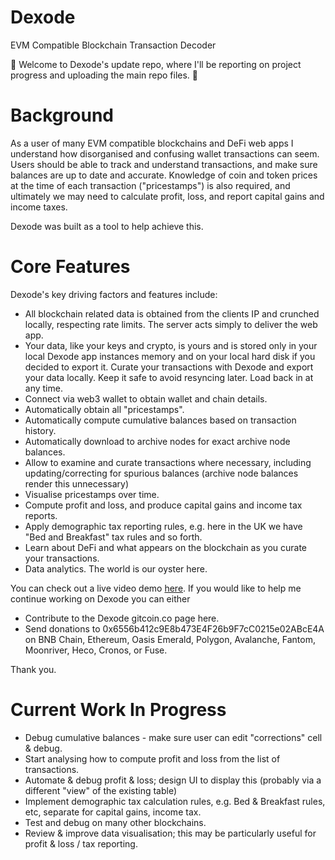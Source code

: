 # Dexode
EVM Compatible Blockchain Transaction Decoder

🚧 Welcome to Dexode's update repo, where I'll be reporting on project progress and uploading the main repo files. 🚧

# Background

As a user of many EVM compatible blockchains and DeFi web apps I understand how disorganised and confusing wallet transactions can seem. Users should be able to track and understand transactions, and make sure balances are up to date and accurate. Knowledge of coin and token prices at the time of each transaction ("pricestamps") is also required, and ultimately we may need to calculate profit, loss, and report capital gains and income taxes.

Dexode was built as a tool to help achieve this.

# Core Features

Dexode's key driving factors and features include:

* All blockchain related data is obtained from the clients IP and crunched locally, respecting rate limits. The server acts simply to deliver the web app.
* Your data, like your keys and crypto, is yours and is stored only in your local Dexode app instances memory and on your local hard disk if you decided to export it. Curate your transactions with Dexode and export your data locally. Keep it safe to avoid resyncing later. Load back in at any time.
* Connect via web3 wallet to obtain wallet and chain details.
* Automatically obtain all "pricestamps".
* Automatically compute cumulative balances based on transaction history.
* Automatically download to archive nodes for exact archive node balances.
* Allow to examine and curate transactions where necessary, including updating/correcting for spurious balances (archive node balances render this unnecessary)
* Visualise pricestamps over time.
* Compute profit and loss, and produce capital gains and income tax reports.
* Apply demographic tax reporting rules, e.g. here in the UK we have "Bed and Breakfast" tax rules and so forth.
* Learn about DeFi and what appears on the blockchain as you curate your transactions.
* Data analytics. The world is our oyster here.

You can check out a live video demo [here]. If you would like to help me continue working on Dexode you can either

* Contribute to the Dexode gitcoin.co page here.
* Send donations to 0x6556b412c9E8b473E4F26b9F7cC0215e02ABcE4A on BNB Chain, Ethereum, Oasis Emerald, Polygon, Avalanche, Fantom, Moonriver, Heco, Cronos, or Fuse.

Thank you.

# Current Work In Progress

* Debug cumulative balances - make sure user can edit "corrections" cell & debug.
* Start analysing how to compute profit and loss from the list of transactions.
* Automate & debug profit & loss; design UI to display this (probably via a different "view" of the existing table)
* Implement demographic tax calculation rules, e.g. Bed & Breakfast rules, etc, separate for capital gains, income tax.
* Test and debug on many other blockchains.
* Review & improve data visualisation; this may be particularly useful for profit & loss / tax reporting.

[here]:https://www.pshdev.net:3000/56a580ad3befc663da709977ba17447ffa133c85/demo?pw=96142ddf59dd612692f995ce8f483480825148a4

